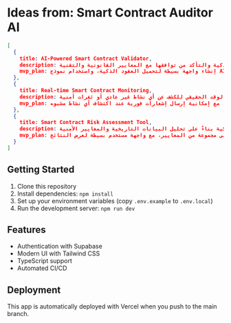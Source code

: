 # Ideas from: Smart Contract Auditor AI

```json
[
  {
    title: AI-Powered Smart Contract Validator,
    description: أداة تستخدم الذكاء الاصطناعي للتحقق من صحة العقود الذكية والتأكد من توافقها مع المعايير القانونية والتقنية.,
    mvp_plan: إنشاء واجهة بسيطة لتحميل العقود الذكية، واستخدام نموذج AI لتحليل الكود وتقديم تقرير عن الأخطاء المحتملة أو عدم التوافق.
  },
  {
    title: Real-time Smart Contract Monitoring,
    description: منصة لمراقبة العقود الذكية في الوقت الحقيقي للكشف عن أي نشاط غير عادي أو ثغرات أمنية.,
    mvp_plan: تطوير نظام أساسي بسيط يتضمن واجهة مستخدم لعرض العقود الذكية المراقبة، مع إمكانية إرسال إشعارات فورية عند اكتشاف أي نشاط مشبوه.
  },
  {
    title: Smart Contract Risk Assessment Tool,
    description: أداة تقوم بتقييم المخاطر المرتبطة بالعقود الذكية بناءً على تحليل البيانات التاريخية والمعايير الأمنية.,
    mvp_plan: إنشاء نموذج أولي يمكنه تحليل مجموعة من العقود الذكية وتقديم تقييم للمخاطر بناءً على مجموعة من المعايير، مع واجهة مستخدم بسيطة لعرض النتائج.
  }
]
```

## Getting Started

1. Clone this repository
2. Install dependencies: `npm install`
3. Set up your environment variables (copy `.env.example` to `.env.local`)
4. Run the development server: `npm run dev`

## Features

- Authentication with Supabase
- Modern UI with Tailwind CSS
- TypeScript support
- Automated CI/CD

## Deployment

This app is automatically deployed with Vercel when you push to the main branch.